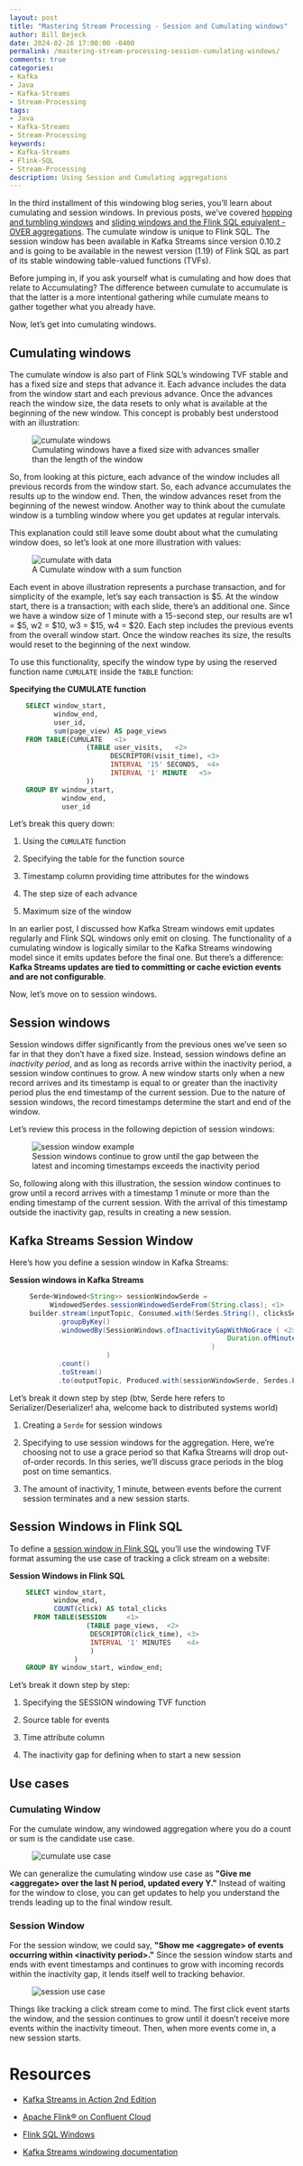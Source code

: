 ```yaml
---
layout: post
title: "Mastering Stream Processing - Session and Cumulating windows"
author: Bill Bejeck
date: 2024-02-26 17:00:00 -0400
permalink: /mastering-stream-processing-session-cumulating-windows/
comments: true
categories: 
- Kafka
- Java
- Kafka-Streams
- Stream-Processing
tags: 
- Java
- Kafka-Streams
- Stream-Processing
keywords: 
- Kafka-Streams
- Flink-SQL
- Stream-Processing
description: Using Session and Cumulating aggregations  
---
```


In the third installment of this windowing blog series, you’ll learn about cumulating and session windows. In previous posts, we’ve covered [hopping and tumbling windows](https://www.codingjunkie.net/mastering-stream-processing-hopping-tumbling-windows/) and [sliding windows and the Flink SQL equivalent - OVER aggregations](https://www.codingjunkie.net/mastering-stream-processing-sliding-windows/). The cumulate window is unique to Flink SQL. The session window has been available in Kafka Streams since version 0.10.2 and is going to be available in the newest version (1.19) of Flink SQL as part of its stable windowing table-valued functions (TVFs).

Before jumping in, if you ask yourself what is cumulating and how does that relate to Accumulating? The difference between cumulate to accumulate is that the latter is a more intentional gathering while cumulate means to gather together what you already have.

Now, let’s get into cumulating windows.

## Cumulating windows

The cumulate window is also part of Flink SQL’s windowing TVF stable and has a fixed size and steps that advance it. Each advance includes the data from the window start and each previous advance. Once the advances reach the window size, the data resets to only what is available at the beginning of the new window. This concept is probably best understood with an illustration:

<figure>
<img src="../assets/images/cumulate_windows.png" alt="cumulate windows" />
<figcaption>Cumulating windows have a fixed size with advances smaller than the length of the window</figcaption>
</figure>

So, from looking at this picture, each advance of the window includes all previous records from the window start. So, each advance accumulates the results up to the window end. Then, the window advances reset from the beginning of the newest window. Another way to think about the cumulate window is a tumbling window where you get updates at regular intervals.

This explanation could still leave some doubt about what the cumulating window does, so let’s look at one more illustration with values:

<figure>
<img src="../assets/images/cumulate_with_data.png" alt="cumulate with data" />
<figcaption>A Cumulate window with a sum function</figcaption>
</figure>

Each event in above illustration represents a purchase transaction, and for simplicity of the example, let’s say each transaction is $5. At the window start, there is a transaction; with each slide, there’s an additional one. Since we have a window size of 1 minute with a 15-second step, our results are w1 = $5, w2 = $10, w3 = $15, w4 = $20. Each step includes the previous events from the overall window start. Once the window reaches its size, the results would reset to the beginning of the next window.

To use this functionality, specify the window type by using the reserved function name `CUMULATE` inside the `TABLE` function:

**Specifying the CUMULATE function**
```sql
    SELECT window_start,
           window_end,
           user_id,
           sum(page_view) AS page_views
    FROM TABLE(CUMULATE   <1>
                   (TABLE user_visits,   <2>
                         DESCRIPTOR(visit_time), <3>   
                         INTERVAL '15' SECONDS,  <4>
                         INTERVAL '1' MINUTE   <5>
                   ))
    GROUP BY window_start,
             window_end,
             user_id
```

Let’s break this query down:

1.  Using the `CUMULATE` function

2.  Specifying the table for the function source

3.  Timestamp column providing time attributes for the windows

4.  The step size of each advance

5.  Maximum size of the window

In an earlier post, I discussed how Kafka Stream windows emit updates regularly and Flink SQL windows only emit on closing. The functionality of a cumulating window is logically similar to the Kafka Streams windowing model since it emits updates before the final one. But there’s a difference: **Kafka Streams updates are tied to committing or cache eviction events and are not configurable**.

Now, let’s move on to session windows.

## Session windows

Session windows differ significantly from the previous ones we’ve seen so far in that they don’t have a fixed size. Instead, session windows define an *inactivity period*, and as long as records arrive within the inactivity period, a session window continues to grow. A new window starts only when a new record arrives and its timestamp is equal to or greater than the inactivity period plus the end timestamp of the current session. Due to the nature of session windows, the record timestamps determine the start and end of the window.

Let’s review this process in the following depiction of session windows:

<figure>
<img src="../assets/images/session_window_example.png" alt="session window example" />
<figcaption>Session windows continue to grow until the gap between the latest and incoming timestamps exceeds the inactivity period</figcaption>
</figure>

So, following along with this illustration, the session window continues to grow until a record arrives with a timestamp 1 minute or more than the ending timestamp of the current session. With the arrival of this timestamp outside the inactivity gap, results in creating a new session.

## Kafka Streams Session Window

Here’s how you define a session window in Kafka Streams:

**Session windows in Kafka Streams**
``` java
     Serde<Windowed<String>> sessionWindowSerde =
          WindowedSerdes.sessionWindowedSerdeFrom(String.class); <1>
     builder.stream(inputTopic, Consumed.with(Serdes.String(), clicksSerde))
            .groupByKey()
            .windowedBy(SessionWindows.ofInactivityGapWithNoGrace ( <2>
                                                      Duration.ofMinutes(1) <3>
                                                  )
                        )
            .count()
            .toStream()
            .to(outputTopic, Produced.with(sessionWindowSerde, Serdes.Long()));
```

Let’s break it down step by step (btw, Serde here refers to Serializer/Deserializer! aha, welcome back to distributed systems world)

1.  Creating a `Serde` for session windows

2.  Specifying to use session windows for the aggregation. Here, we’re choosing not to use a grace period so that Kafka Streams will drop out-of-order records. In this series, we’ll discuss grace periods in the blog post on time semantics.

3.  The amount of inactivity, 1 minute, between events before the current session terminates and a new session starts.

## Session Windows in Flink SQL

To define a [session window in Flink SQL](https://nightlies.apache.org/flink/flink-docs-release-1.19/docs/dev/table/sql/queries/window-tvf/#session) you’ll use the windowing TVF format assuming the use case of tracking a click stream on a website:

**Session Windows in Flink SQL**
```sql
    SELECT window_start,
           window_end,
           COUNT(click) AS total_clicks
      FROM TABLE(SESSION     <1>
                   (TABLE page_views,  <2>
                    DESCRIPTOR(click_time), <3>
                    INTERVAL '1' MINUTES    <4>
                    )
                )
    GROUP BY window_start, window_end;
```

Let’s break it down step by step:

1.  Specifying the SESSION windowing TVF function

2.  Source table for events

3.  Time attribute column

4.  The inactivity gap for defining when to start a new session

## Use cases

### Cumulating Window

For the cumulate window, any windowed aggregation where you do a count or sum is the candidate use case.

<figure>
<img src="../assets/images/cumulate_use_case.png" alt="cumulate use case" />
</figure>

We can generalize the cumulating window use case as **"Give me &lt;aggregate&gt; over the last N period, updated every Y."** Instead of waiting for the window to close, you can get updates to help you understand the trends leading up to the final window result.

### Session Window

For the session window, we could say, **"Show me &lt;aggregate&gt; of events occurring within &lt;inactivity period&gt;."** Since the session window starts and ends with event timestamps and continues to grow with incoming records within the inactivity gap, it lends itself well to tracking behavior.

<figure>
<img src="../assets/images/session_use_case.png" alt="session use case" />
</figure>

Things like tracking a click stream come to mind. The first click event starts the window, and the session continues to grow until it doesn’t receive more events within the inactivity timeout. Then, when more events come in, a new session starts.

# Resources

-   [Kafka Streams in Action 2nd Edition](https://www.manning.com/books/kafka-streams-in-action-second-edition)

-   [Apache Flink® on Confluent Cloud](https://www.confluent.io/product/flink/)

-   [Flink SQL Windows](https://nightlies.apache.org/flink/flink-docs-release-1.19/docs/dev/table/sql/queries/window-tvf/#windowing-table-valued-functions-windowing-tvfs)

-   [Kafka Streams windowing documentation](https://docs.confluent.io/platform/current/streams/developer-guide/dsl-api.html#windowing)
